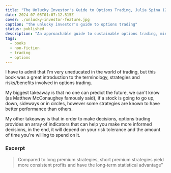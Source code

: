 ```yaml
---
title: "The Unlucky Investor's Guide to Options Trading, Julia Spina (2022)"
date: 2024-07-05T01:07:12.515Z
cover: ./unlucky-investor-feature.jpg
caption: "the unlucky investor's guide to options trading"
status: published
description: "An approachable guide to sustainable options trading, minimal luck needed"
tags:
  - books
  - non-fiction
  - trading
  - options
---
```


I have to admit that I'm very uneducated in the world of trading, but this book was a great introduction to the terminology, strategies and risks/benefits involved in options trading.

My biggest takeaway is that no one can predict the future, we can't know (as Matthew McConaughey famously said), if a stock is going to go up, down, sideways or in circles, however some strategies are known to have better performance than others.

My other takeaway is that in order to make decisions, options trading provides an array of indicators that can help you make more informed decisions, in the end, it will depend on your risk tolerance and the amount of time you're willing to spend on it.

### Excerpt

> Compared to long premium strategies, short premium strategies yield more consistent profits and have the long‐term statistical advantage”
